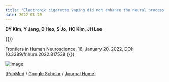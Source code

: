 ```yaml
---
title: "Electronic cigarette vaping did not enhance the neural process of working memory for regular cigarette smokers"
date: 2022-01-20
---
```


**DY Kim**, **Y Jang**, **D Heo**, **S Jo**, **HC Kim**, **JH Lee**

{{<format bright-green>}}
<!-- Neuroreport, 32 (9), June 9, 2021 doi: 10.1097/WNR.0000000000001653 -->
Frontiers in Human Neuroscience, 16, January 20, 2022, DOI: 10.3389/fnhum.2022.817538
{{</format>}}

![Image](//bspl.korea.ac.kr/Board/Lab_News/2022_Kim_etal_Frontiers_HumanNeurosci.jpg)

[[PubMed](https://pubmed.ncbi.nlm.nih.gov/35250518/) /
[Google Scholar](https://scholar.google.com/scholar?hl=en&as_sdt=0%2C5&q=Electronic+Cigarette+Vaping+Did+Not+Enhance+the+Neural+Process+of+Working+Memory+for+Regular+Cigarette+Smokers&btnG=) /
[Journal Home](https://www.frontiersin.org/articles/10.3389/fnhum.2022.817538/full)]
